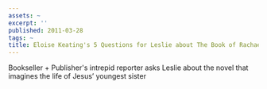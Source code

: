 ```yaml
---
assets: ~
excerpt: ''
published: 2011-03-28
tags: ~
title: Eloise Keating's 5 Questions for Leslie about The Book of Rachael
---
```

Bookseller + Publisher's intrepid reporter asks Leslie about the novel that imagines the life of Jesus’ youngest sister



